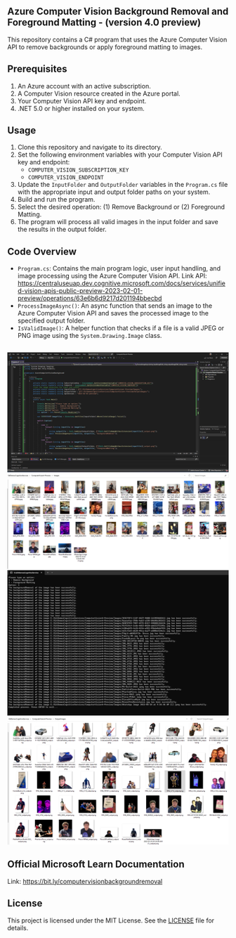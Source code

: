 ## Azure Computer Vision Background Removal and Foreground Matting - (version 4.0 preview)

This repository contains a C# program that uses the Azure Computer Vision API to remove backgrounds or apply foreground matting to images.

## Prerequisites

1. An Azure account with an active subscription.
2. A Computer Vision resource created in the Azure portal.
3. Your Computer Vision API key and endpoint.
4. .NET 5.0 or higher installed on your system.

## Usage

1. Clone this repository and navigate to its directory.
2. Set the following environment variables with your Computer Vision API key and endpoint:
   - `COMPUTER_VISION_SUBSCRIPTION_KEY`
   - `COMPUTER_VISION_ENDPOINT`
3. Update the `InputFolder` and `OutputFolder` variables in the `Program.cs` file with the appropriate input and output folder paths on your system.
4. Build and run the program.
5. Select the desired operation: (1) Remove Background or (2) Foreground Matting.
6. The program will process all valid images in the input folder and save the results in the output folder.

## Code Overview

- `Program.cs`: Contains the main program logic, user input handling, and image processing using the Azure Computer Vision API. 
  Link API: https://centraluseuap.dev.cognitive.microsoft.com/docs/services/unified-vision-apis-public-preview-2023-02-01-preview/operations/63e6b6d9217d201194bbecbd
- `ProcessImageAsync()`: An async function that sends an image to the Azure Computer Vision API and saves the processed image to the specified output folder.
- `IsValidImage()`: A helper function that checks if a file is a valid JPEG or PNG image using the `System.Drawing.Image` class.

## 
![Example image](https://github.com/ppiova/Azure-ComputerVision-BackgroundRemoval/blob/main/readmeImages/CSharpCode.png "Code")
![Example image](https://github.com/ppiova/Azure-ComputerVision-BackgroundRemoval/blob/main/readmeImages/FolderInPut.png "FolderInput")
![Example image](https://github.com/ppiova/Azure-ComputerVision-BackgroundRemoval/blob/main/readmeImages/Console-Result.png "Console")
![Example image](https://github.com/ppiova/Azure-ComputerVision-BackgroundRemoval/blob/main/readmeImages/FolderOutPut.png "FolderOutput")

## Official Microsoft Learn Documentation
Link: https://bit.ly/computervisionbackgroundremoval

## License

This project is licensed under the MIT License. See the [LICENSE](LICENSE) file for details.
